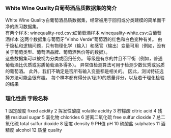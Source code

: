 ### White Wine Quality白葡萄酒品质数据集的简介
White Wine Quality白葡萄酒品质数据集，经常被用于回归或分类建模的简单而干净的练习数据集。  
有两个样本:
winequality-red.csv:红葡萄酒样本
winequality-white.csv:白葡萄酒样本
这两个数据集与葡萄牙“Vinho Verde”葡萄酒的红色和白色变种有关。
由于隐私和逻辑问题，只有物理化学（输入）和感官（输出）变量可用（例如，没有关于葡萄类型、葡萄酒品牌、葡萄酒售价等的数据）。  
这些数据集可以被视为分类或回归任务。 等级是有序的并且不平衡（例如，普通葡萄酒比优质或劣质葡萄酒多得多）。 
异常值检测算法可用于检测少数优秀或劣质的葡萄酒。 此外，我们不确定是否所有输入变量都是相关的。 因此，测试特征选择方法可能会很有趣。
每个样本都有得分从1到10的质量评分，以及若干理化检验的结果

###	理化性质	字段名称
1	固定酸度	fixed acidity
2	挥发性酸度	volatile acidity
3	柠檬酸	citric acid
4	残糖	residual sugar
5	氯化物	chlorides
6	游离二氧化硫	free sulfur dioxide
7	总二氧化硫	total sulfur dioxide
8	密度	density
9	PH值	pH
10	硫酸盐	sulphates
11	酒精度	alcohol
12	质量	quality
